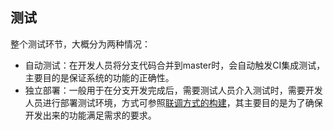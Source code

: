 ## 测试

整个测试环节，大概分为两种情况：

* 自动测试：在开发人员将分支代码合并到master时，会自动触发CI集成测试，主要目的是保证系统的功能的正确性。
* 独立部署：一般用于在分支开发完成后，需要测试人员介入测试时，需要开发人员进行部署测试环境，方式可参照[联调方式的构建](/dev/debug.md)，其主要目的是为了确保开发出来的功能满足需求的要求。
